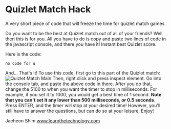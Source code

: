 # Quizlet Match Hack
A very short piece of code that will freeze the time for quizlet match games.

Do you want to be the best at Quizlet match out of all of your friends? Well then this is for you. All you have to do is copy and paste two lines of code in the javascript console, and there you have it! Instant best Quizlet score.

Here is the code:

	no code for u
	
And... That's it! To use this code, first go to this part of the Quizlet match:
![Quizlet Match Main](https://raw.githubusercontent.com/jaeheonshim/quizlet-match-hack/master/quizlet.png  "Make Everything Disappear!")
Then, right click and press inspect element. Go into the console tab, and paste the above code in there. After you do that, change the 5100 to when you want the timer to stop in milliseconds. For example, if you set it to 1000, you would get a best time of 1 second. **Note that you can't set it any lower than 500 milliseconds, or 0.5 seconds.**
Press ENTER, and the timer will stop at your desired time! However, you'll still have to answer the questions, but can do so at your leisure. Enjoy!

Jaeheon Shim
www.learnthetechnology.com
